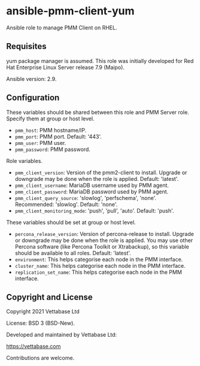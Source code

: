 # ansible-pmm-client-yum
Ansible role to manage PMM Client on RHEL.


## Requisites

yum package manager is assumed. This role was initially developed for
Red Hat Enterprise Linux Server release 7.9 (Maipo).

Ansible version: 2.9.


## Configuration

These variables should be shared between this role and PMM Server role. Specify them at group or host level.

- `pmm_host`: PMM hostname/IP.
- `pmm_port`: PMM port. Default: '443'.
- `pmm_user`: PMM user.
- `pmm_password`: PMM password.

Role variables.

- `pmm_client_version`: Version of the pmm2-client to install. Upgrade or downgrade may be done when the role is applied. Default: 'latest'.
- `pmm_client_username`: MariaDB username used by PMM agent.
- `pmm_client_password`: MariaDB password used by PMM agent.
- `pmm_client_query_source`: 'slowlog', 'perfschema', 'none'. Recommended: 'slowlog'. Default: 'none'.
- `pmm_client_monitoring_mode`: 'push', 'pull', 'auto'. Default: 'push'.


These variables should be set at group or host level.

- `percona_release_version`: Version of percona-release to install. Upgrade or downgrade may be done when the role is applied. You may use other Percona software (like Percona Toolkit or Xtrabackup), so this variable should be available to all roles. Default: 'latest'.
- `environment`: This helps categorise each node in the PMM interface.
- `cluster_name`: This helps categorise each node in the PMM interface.
- `replication_set_name`: This helps categorise each node in the PMM interface.


## Copyright and License

Copyright  2021  Vettabase Ltd

License: BSD 3 (BSD-New).

Developed and maintained by Vettabase Ltd:

https://vettabase.com

Contributions are welcome.


